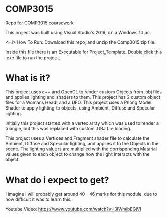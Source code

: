 # COMP3015
Repo for COMP3015 coursework

This project was built using Visual Studio's 2019, on a Windows 10 pc.

<H!> How To Run: </H1>
Download this repo, and unzip the Comp3015.zip file.

Inside this file there is an Executable for Project_Template. Double click this .exe file to run the project.

<H1> What is it? </H1>
This project uses c++ and OpenGL to render custom Objects from .obj files and applies lighting and shaders to them. This project has 2 custom object files for a Womans Head, and a UFO. This project uses a Phong Model Shader to apply lighting to objects, using Ambient, Diffuse and Specular lighting.

Initially this project started with a vertex array which was used to render a triangle, but this was replaced with custom .OBJ file loading.

This project uses a Vertices and Fragment shader file to calculate the Ambient, Diffuse and Specular lighting, and applies it to the Objects in the scene. The lighting valuers are multiplied with the corrisponding Matarial values given to each object to change how the light interacts with the object.

<H1> What do i expect to get? </H1>

I imagine i will probably get around 40 - 46 marks for this module, due to how difficult it was to learn this.



Youtube Video: https://www.youtube.com/watch?v=3IWmibEGjVI 
